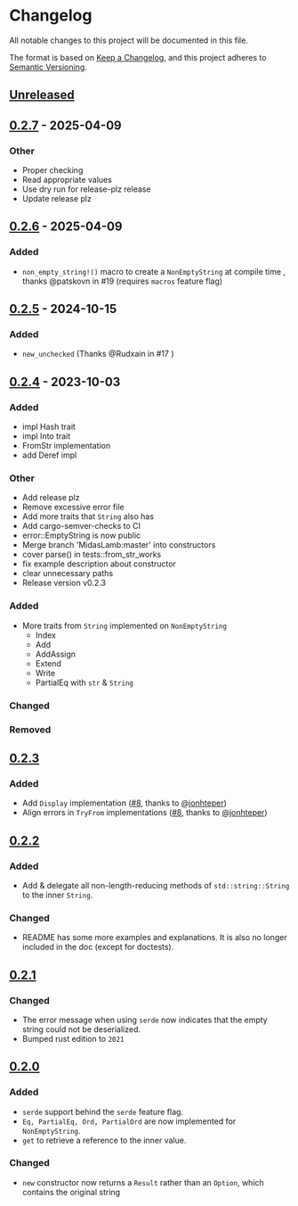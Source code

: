 # Changelog

All notable changes to this project will be documented in this file.

The format is based on [Keep a Changelog](https://keepachangelog.com/en/1.0.0/),
and this project adheres to [Semantic Versioning](https://semver.org/spec/v2.0.0.html).

## [Unreleased]

## [0.2.7](https://github.com/MidasLamb/non-empty-string/compare/v0.2.6...v0.2.7) - 2025-04-09

### Other

- Proper checking
- Read appropriate values
- Use dry run for release-plz release
- Update release plz

## [0.2.6](https://github.com/MidasLamb/non-empty-string/compare/v0.2.5...v0.2.6) - 2025-04-09

### Added

- `non_empty_string!()` macro to create a `NonEmptyString` at compile time , thanks @patskovn in #19 (requires `macros` feature flag)

## [0.2.5](https://github.com/MidasLamb/non-empty-string/compare/v0.2.4...v0.2.5) - 2024-10-15

### Added

- `new_unchecked` (Thanks @Rudxain in #17 )

## [0.2.4](https://github.com/MidasLamb/non-empty-string/compare/v0.2.3...v0.2.4) - 2023-10-03

### Added

- impl Hash trait
- impl Into trait
- FromStr implementation
- add Deref impl

### Other

- Add release plz
- Remove excessive error file
- Add more traits that `String` also has
- Add cargo-semver-checks to CI
- error::EmptyString is now public
- Merge branch 'MidasLamb:master' into constructors
- cover parse() in tests::from_str_works
- fix example description about constructor
- clear unnecessary paths
- Release version v0.2.3

### Added

- More traits from `String` implemented on `NonEmptyString`
  - Index
  - Add
  - AddAssign
  - Extend
  - Write
  - PartialEq with `str` & `String`

### Changed

### Removed

## [0.2.3]

### Added

- Add `Display` implementation ([#8](https://github.com/MidasLamb/non-empty-string/pull/8), thanks to [@jonhteper](https://github.com/jonhteper))
- Align errors in `TryFrom` implementations ([#8](https://github.com/MidasLamb/non-empty-string/pull/8), thanks to [@jonhteper](https://github.com/jonhteper))

## [0.2.2]

### Added

- Add & delegate all non-length-reducing methods of `std::string::String` to the inner `String`.

### Changed

- README has some more examples and explanations. It is also no longer included in the doc (except for doctests).

## [0.2.1]

### Changed

- The error message when using `serde` now indicates that the empty string could not be deserialized.
- Bumped rust edition to `2021`

## [0.2.0]

### Added

- `serde` support behind the `serde` feature flag.
- `Eq, PartialEq, Ord, PartialOrd` are now implemented for `NonEmptyString`.
- `get` to retrieve a reference to the inner value.

### Changed

- `new` constructor now returns a `Result` rather than an `Option`, which contains the original string

[unreleased]: https://github.com/MidasLamb/non-empty-string/compare/v0.2.3...HEAD
[0.2.3]: https://github.com/MidasLamb/non-empty-string/compare/v0.2.2...v0.2.3
[0.2.2]: https://github.com/MidasLamb/non-empty-string/compare/v0.2.1...v0.2.2
[0.2.1]: https://github.com/MidasLamb/non-empty-string/compare/v0.2.0...v0.2.1
[0.2.0]: https://github.com/MidasLamb/non-empty-string/compare/v0.1.0...v0.2.0
